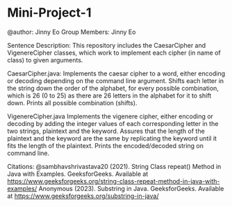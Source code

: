 # Mini-Project-1
@author: Jinny Eo
Group Members: Jinny Eo

Sentence Description:
This repository includes the CaesarCipher and VigenereCipher classes, which work to implement each cipher (in name of class) to given arguments.

CaesarCipher.java:
Implements the caesar cipher to a word, either encoding or decoding depending on the command line argument. Shifts each letter in the string down the order of the alphabet, for every possible combination, which is 26 (0 to 25) as there are 26 letters in the alphabet for it to shift down. Prints all possible combination (shifts).

VigenereCipher.java
Implements the vigenere cipher, either encoding or decoding by adding the integer values of each corresponding letter in the two strings, plaintext and the keyword. Assures that the length of the plaintext and the keyword are the same by replicating the keyword until it fits the length of the plaintext. Prints the encoded/decoded string on command line.


Citations:
@sambhavshrivastava20 (2021). String Class repeat() Method in Java with Examples. GeeksforGeeks. Available at
  https://www.geeksforgeeks.org/string-class-repeat-method-in-java-with-examples/
Anonymous (2023). Substring in Java. GeeksforGeeks. Available at
  https://www.geeksforgeeks.org/substring-in-java/
  
